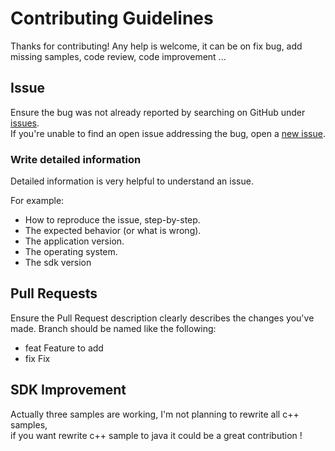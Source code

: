 # Contributing Guidelines

Thanks for contributing!
Any help is welcome, it can be on fix bug, add missing samples, code review, code improvement ... 

## Issue
Ensure the bug was not already reported by searching on GitHub under [issues](https://github.com/JBonifay/irsdk_java/issues).   
If you're unable to find an open issue addressing the bug, open a [new issue](https://github.com/JBonifay/irsdk_java/issues/new).  

### Write detailed information
Detailed information is very helpful to understand an issue.

For example:
* How to reproduce the issue, step-by-step.
* The expected behavior (or what is wrong).
* The application version.
* The operating system.
* The sdk version

## Pull Requests
Ensure the Pull Request description clearly describes the changes you've made.
Branch should be named like the following:
- feat      Feature to add
- fix       Fix 


## SDK Improvement
Actually three samples are working,
I'm not planning to rewrite all c++ samples,   
if you want rewrite c++ sample to java it could be a great contribution !

